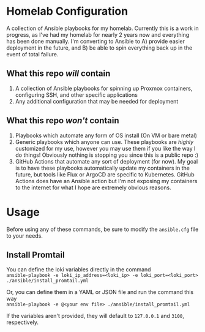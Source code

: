 # Homelab Configuration

A collection of Ansible playbooks for my homelab. Currently this is a work in progress, as I've had my homelab for nearly 2 years now and everything has been done manually. I'm converting to Ansible to A) provide easier deployment in the future, and B) be able to spin everything back up in the event of total failure.

## What this repo _will_ contain

1. A collection of Ansible playbooks for spinning up Proxmox containers, configuring SSH, and other specific applications
2. Any additional configuration that may be needed for deployment

## What this repo _won't_ contain

1. Playbooks which automate any form of OS install (On VM or bare metal)
2. Generic playbooks which anyone can use. These playbooks are _highly_ customized for my use, however you may use them if you like the way I do things! Obviously nothing is stopping you since this is a public repo :)
3. GitHub Actions that automate any sort of deployment (for now). My goal is to have these playbooks automatically update my containers in the future, but tools like Flux or ArgoCD are specific to Kubernetes. GitHub Actions does have an Ansible action but I'm not exposing my containers to the internet for what I hope are extremely obvious reasons.

# Usage

Before using any of these commands, be sure to modify the `ansible.cfg` file to your needs.

## Install Promtail

You can define the loki variables directly in the command</br>
`ansible-playbook -e loki_ip_address=<loki_ip> -e loki_port=<loki_port> ./ansible/install_promtail.yml`

Or, you can define them in a YAML or JSON file and run the command this way</br>
`ansible-playbook -e @<your env file> ./ansible/install_promtail.yml`

If the variables aren't provided, they will default to `127.0.0.1` and `3100`, respectively.
